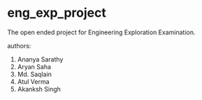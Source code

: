 # eng_exp_project
<p>The open ended project for Engineering Exploration Examination.</p>
<p>authors:</p>
<ol>
  <li>Ananya Sarathy</li>
  <li>Aryan Saha</li>
  <li>Md. Saqlain</li>
  <li>Atul Verma</li>
  <li>Akanksh Singh</li>
</ol>
